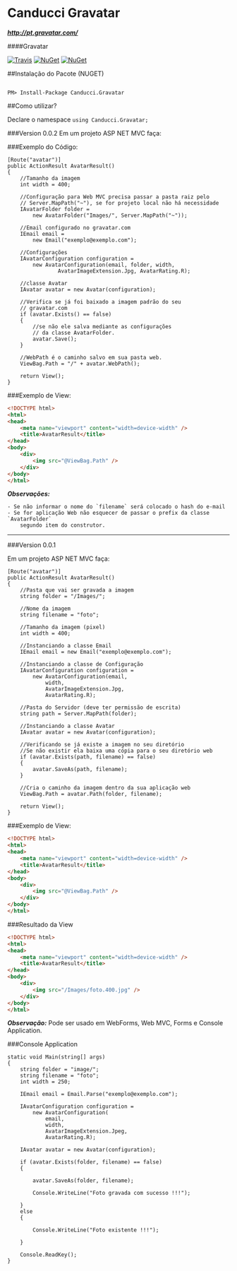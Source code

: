 # Canducci Gravatar

___http://pt.gravatar.com/___

####Gravatar

[![Travis](https://img.shields.io/travis/netdragoon/gravatar.svg)](https://github.com/netdragoon/gravatar)
[![NuGet](https://img.shields.io/nuget/dt/Canducci.Gravatar.svg?style=plastic&label=downloads)](https://www.nuget.org/packages/Canducci.Gravatar/)
[![NuGet](https://img.shields.io/nuget/v/Canducci.Gravatar.svg?style=plastic&label=version)](https://www.nuget.org/packages/Canducci.Gravatar/)

##Instalação do Pacote (NUGET)

```Csharp

PM> Install-Package Canducci.Gravatar

```

##Como utilizar?

Declare o namespace `using Canducci.Gravatar;` 

###Version 0.0.2
Em um projeto ASP NET MVC faça:

###Exemplo do Código:
```Csharp
[Route("avatar")]
public ActionResult AvatarResult()
{            
    //Tamanho da imagem
    int width = 400;

    //Configuração para Web MVC precisa passar a pasta raiz pelo
    // Server.MapPath("~"), se for projeto local não há necessidade
    IAvatarFolder folder = 
        new AvatarFolder("Images/", Server.MapPath("~"));

    //Email configurado no gravatar.com    
    IEmail email = 
        new Email("exemplo@exemplo.com");

    //Configurações    
    IAvatarConfiguration configuration =
        new AvatarConfiguration(email, folder, width, 
                AvatarImageExtension.Jpg, AvatarRating.R);            
    
    //classe Avatar
    IAvatar avatar = new Avatar(configuration);

    //Verifica se já foi baixado a imagem padrão do seu
    // gravatar.com
    if (avatar.Exists() == false)
    {             
        //se não ele salva mediante as configurações
        // da classe AvatarFolder.
        avatar.Save();
    }
    
    //WebPath é o caminho salvo em sua pasta web.
    ViewBag.Path = "/" + avatar.WebPath();          

    return View();
}
```
###Exemplo de View:
```HTML
<!DOCTYPE html>
<html>
<head>
    <meta name="viewport" content="width=device-width" />
    <title>AvatarResult</title>
</head>
<body>
    <div> 
        <img src="@ViewBag.Path" />
    </div>
</body>
</html>
```
___Observações:___

    - Se não informar o nome do `filename` será colocado o hash do e-mail
    - Se for aplicação Web não esquecer de passar o prefix da classe `AvatarFolder`
        segundo item do construtor.

___

###Version 0.0.1

Em um projeto ASP NET MVC faça:

```Csharp
[Route("avatar")]
public ActionResult AvatarResult()
{
	//Pasta que vai ser gravada a imagem
    string folder = "/Images/";

    //Nome da imagem
    string filename = "foto";

    //Tamanho da imagem (pixel)
    int width = 400;

    //Instanciando a classe Email
    IEmail email = new Email("exemplo@exemplo.com");

    //Instanciando a classe de Configuração
    IAvatarConfiguration configuration =
        new AvatarConfiguration(email, 
            width, 
            AvatarImageExtension.Jpg, 
            AvatarRating.R);

    //Pasta do Servidor (deve ter permissão de escrita)             
    string path = Server.MapPath(folder);
    
    //Instanciando a classe Avatar
    IAvatar avatar = new Avatar(configuration);
    
    //Verificando se já existe a imagem no seu diretório 
    //Se não existir ela baixa uma cópia para o seu diretório web
    if (avatar.Exists(path, filename) == false)
    {             
        avatar.SaveAs(path, filename);
    }

    //Cria o caminho da imagem dentro da sua aplicação web
    ViewBag.Path = avatar.Path(folder, filename);            

    return View();
}
```

###Exemplo de View:

```HTML
<!DOCTYPE html>
<html>
<head>
    <meta name="viewport" content="width=device-width" />
    <title>AvatarResult</title>
</head>
<body>
    <div> 
        <img src="@ViewBag.Path" />
    </div>
</body>
</html>
```

###Resultado da View

```HTML
<!DOCTYPE html>
<html>
<head>
    <meta name="viewport" content="width=device-width" />
    <title>AvatarResult</title>
</head>
<body>
    <div> 
        <img src="/Images/foto.400.jpg" />
    </div>
</body>
</html>

```
___Observação:___ Pode ser usado em WebForms, Web MVC, Forms e Console Application.

###Console Application

```Csharp
static void Main(string[] args)
{
    string folder = "image/";
    string filename = "foto";
    int width = 250;

    IEmail email = Email.Parse("exemplo@exemplo.com");

    IAvatarConfiguration configuration =
        new AvatarConfiguration(
            email,
            width,
            AvatarImageExtension.Jpeg,
            AvatarRating.R);

    IAvatar avatar = new Avatar(configuration);
    
    if (avatar.Exists(folder, filename) == false)
    {
        
        avatar.SaveAs(folder, filename);

        Console.WriteLine("Foto gravada com sucesso !!!");

    }
    else
    {

        Console.WriteLine("Foto existente !!!");

    }

    Console.ReadKey();
}
```